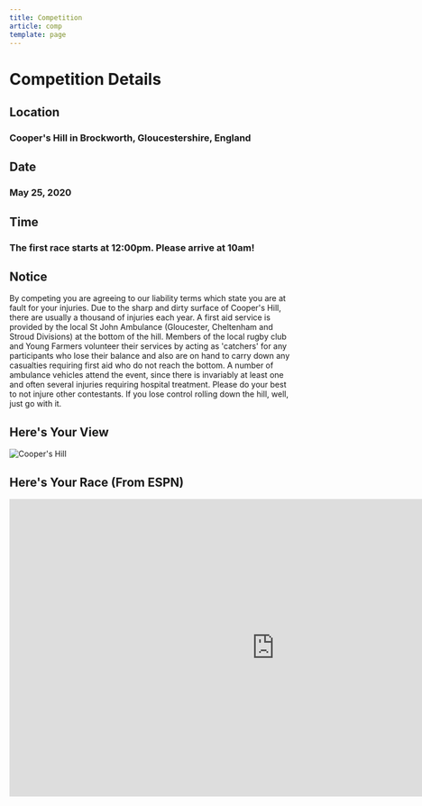 ```yaml
---
title: Competition
article: comp
template: page
---
```


# Competition Details
## Location
### Cooper's Hill in Brockworth, Gloucestershire, England
## Date
### May 25, 2020
## Time 
### The first race starts at 12:00pm. Please arrive at 10am!
## Notice
By competing you are agreeing to our liability terms which state you are at fault for your injuries. Due to the sharp and dirty surface of Cooper's Hill, there are usually a thousand of injuries each year. A first aid service is provided by the local St John Ambulance (Gloucester, Cheltenham and Stroud Divisions) at the bottom of the hill. Members of the local rugby club and Young Farmers volunteer their services by acting as 'catchers' for any participants who lose their balance and also are on hand to carry down any casualties requiring first aid who do not reach the bottom. A number of ambulance vehicles attend the event, since there is invariably at least one and often several injuries requiring hospital treatment. Please do your best to not injure other contestants. If you lose control rolling down the hill, well, just go with it. 
## Here's Your View

![Cooper's Hill](ui/images/Coopers_Hill.jpg)

## Here's Your Race (From ESPN)

<iframe width="939" height="528" src="https://www.youtube.com/embed/kq8k_ghBgZ0" frameborder="0" allow="accelerometer; autoplay; encrypted-media; gyroscope; picture-in-picture" allowfullscreen></iframe>